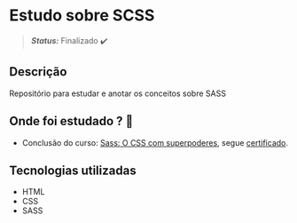 <!-- :heavy_check_mark: -->
<!-- :construction: -->
# Estudo sobre SCSS
> **_Status:_** Finalizado :heavy_check_mark:
<!-- > **_Status:_** Em andamento :construction: -->

## Descrição

Repositório para estudar e anotar os conceitos sobre SASS

## Onde foi estudado ?  :scroll:

* Conclusão do curso: [Sass: O CSS com superpoderes](https://cursos.alura.com.br/course/sass-css-superpoderes), segue [certificado](https://cursos.alura.com.br/certificate/luiz-fsilveira/sass-css-superpoderes).


## Tecnologias utilizadas
* HTML
* CSS
* SASS



